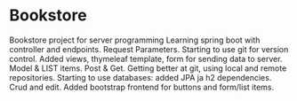 # Bookstore
Bookstore project for server programming
Learning spring boot with controller and endpoints.
Request Parameters.
Starting to use git for version control.
Added views, thymeleaf template, form for sending data to server.
Model & LIST items.
Post & Get.
Getting better at git, using local and remote repositories.
Starting to use databases: added JPA ja h2 dependencies.
Crud and edit.
Added bootstrap frontend for buttons and form/list items.
